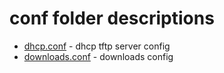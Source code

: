 # conf folder descriptions

+ [dhcp.conf](dhcp.conf) - dhcp tftp server config
+ [downloads.conf](downloads.conf) - downloads config
